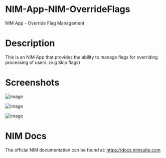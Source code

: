# NIM-App-NIM-OverrideFlags
NIM App - Override Flag Management

# Description
This is an NIM App that provides the ability to manage flags for overriding processing of users. (e.g Skip flags)

# Screenshots
![image](https://user-images.githubusercontent.com/24281600/200623750-5e484ed1-2cd4-4a2b-a882-bde0efeebbce.png)

![image](https://user-images.githubusercontent.com/24281600/200623906-be3bfc5c-bbd5-4fd7-b2c2-df6408f9ee7f.png)

![image](https://user-images.githubusercontent.com/24281600/200624151-29431b65-ca75-4e4c-bb77-33c82325d767.png)


# NIM Docs
The official NIM documentation can be found at: https://docs.nimsuite.com
